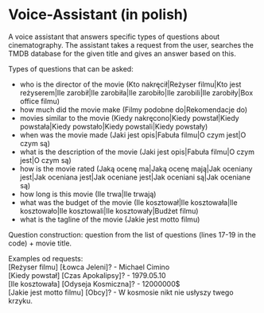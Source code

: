 # Voice-Assistant (in polish)
A voice assistant that answers specific types of questions about cinematography. The assistant takes a request from the user, searches the TMDB database for the given title and gives an answer based on this.

Types of questions that can be asked:
- who is the director of the movie (Kto nakręcił|Reżyser filmu|Kto jest reżyserem|Ile zarobił|Ile zarobiła|Ile zarobiło|Ile zarobili|Ile zarobiły|Box office filmu)
- how much did the movie make (Filmy podobne do|Rekomendacje do)
- movies similar to the movie (Kiedy nakręcono|Kiedy powstał|Kiedy powstała|Kiedy powstało|Kiedy powstali|Kiedy powstały)
- when was the movie made (Jaki jest opis|Fabuła filmu|O czym jest|O czym są)
- what is the description of the movie (Jaki jest opis|Fabuła filmu|O czym jest|O czym są)
- how is the movie rated (Jaką ocenę ma|Jaką ocenę mają|Jak oceniany jest|Jak oceniana jest|Jak oceniane jest|Jak oceniani są|Jak oceniane są)
- how long is this movie (Ile trwa|Ile trwają)
- what was the budget of the movie (Ile kosztował|Ile kosztowała|Ile kosztowało|Ile kosztowali|Ile kosztowały|Budżet filmu)
- what is the tagline of the movie (Jakie jest motto filmu)

Question construction: question from the list of questions (lines 17-19 in the code) + movie title.

Examples od requests:   
[Reżyser filmu] [Łowca Jeleni]? - Michael Cimino  
[Kiedy powstał] [Czas Apokalipsy]? - 1979.05.10  
[Ile kosztowała] [Odyseja Kosmiczna]? - 12000000$  
[Jakie jest motto filmu] [Obcy]? - W kosmosie nikt nie usłyszy twego krzyku.
